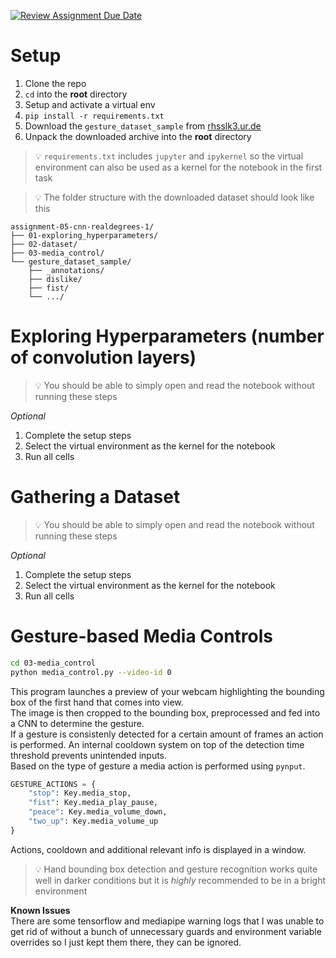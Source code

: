 [![Review Assignment Due Date](https://classroom.github.com/assets/deadline-readme-button-22041afd0340ce965d47ae6ef1cefeee28c7c493a6346c4f15d667ab976d596c.svg)](https://classroom.github.com/a/BOO70ufO)

# Setup

1. Clone the repo
2. `cd` into the **root** directory
3. Setup and activate a virtual env
4. `pip install -r requirements.txt`
5. Download the `gesture_dataset_sample` from [rhsslk3.ur.de](https://rhsslk3.ur.de/~sca04209/gesture_dataset_sample.zip)
6. Unpack the downloaded archive into the **root** directory

> 💡 `requirements.txt` includes `jupyter` and `ipykernel` so the virtual environment can also be used as a kernel for the notebook in the first task

> 💡 The folder structure with the downloaded dataset should look like this
```
assignment-05-cnn-realdegrees-1/
├── 01-exploring_hyperparameters/
├── 02-dataset/
├── 03-media_control/
└── gesture_dataset_sample/
    ├── _annotations/
    ├── dislike/
    ├── fist/
    └── .../
```

# Exploring Hyperparameters (number of convolution layers)

> 💡 You should be able to simply open and read the notebook without running these steps

*Optional*
1. Complete the setup steps
2. Select the virtual environment as the kernel for the notebook
3. Run all cells

# Gathering a Dataset 

> 💡 You should be able to simply open and read the notebook without running these steps

*Optional*
1. Complete the setup steps
2. Select the virtual environment as the kernel for the notebook
3. Run all cells

# Gesture-based Media Controls

```sh
cd 03-media_control
python media_control.py --video-id 0
```

This program launches a preview of your webcam highlighting the bounding box of the first hand that comes into view.  
The image is then cropped to the bounding box, preprocessed and fed into a CNN to determine the gesture.  
If a gesture is consistenly detected for a certain amount of frames an action is performed.
An internal cooldown system on top of the detection time threshold prevents unintended inputs.  
Based on the type of gesture a media action is performed using `pynput`.  

```py
GESTURE_ACTIONS = {
    "stop": Key.media_stop,
    "fist": Key.media_play_pause,
    "peace": Key.media_volume_down,
    "two_up": Key.media_volume_up
}
```

Actions, cooldown and additional relevant info is displayed in a window.

> 💡 Hand bounding box detection and gesture recognition works quite well in darker conditions but it is *highly* recommended to be in a bright environment

**Known Issues**  
There are some tensorflow and mediapipe warning logs that I was unable to get rid of without a bunch of unnecessary guards and environment variable overrides so I just kept them there, they can be ignored.